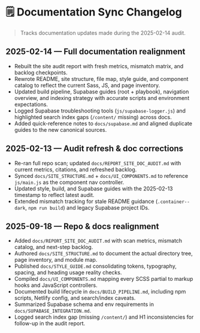 # 🗒️ Documentation Sync Changelog

> Tracks documentation updates made during the 2025-02-14 audit.

## 2025-02-14 — Full documentation realignment
- Rebuilt the site audit report with fresh metrics, mismatch matrix, and backlog checkpoints.
- Rewrote README, site structure, file map, style guide, and component catalog to reflect the current Sass, JS, and page inventory.
- Updated build pipeline, Supabase guides (root + playbook), navigation overview, and indexing strategy with accurate scripts and environment expectations.
- Logged Supabase troubleshooting tools (`js/supabase-logger.js`) and highlighted search index gaps (`/content/` missing) across docs.
- Added quick-reference notes to `docs/supabase.md` and aligned duplicate guides to the new canonical sources.

## 2025-02-13 — Audit refresh & doc corrections
- Re-ran full repo scan; updated `docs/REPORT_SITE_DOC_AUDIT.md` with current metrics, citations, and refreshed backlog.
- Synced `docs/SITE_STRUCTURE.md` + `docs/UI_COMPONENTS.md` to reference `js/main.js` as the component nav controller.
- Updated style, build, and Supabase guides with the 2025-02-13 timestamp to reflect latest audit.
- Extended mismatch tracking for stale README guidance (`.container--dark`, `npm run build`) and legacy Supabase project IDs.

## 2025-09-18 — Repo & docs realignment
- Added `docs/REPORT_SITE_DOC_AUDIT.md` with scan metrics, mismatch catalog, and next-step backlog.
- Authored `docs/SITE_STRUCTURE.md` to document the actual directory tree, page inventory, and module map.
- Published `docs/STYLE_GUIDE.md` consolidating tokens, typography, spacing, and heading usage reality checks.
- Compiled `docs/UI_COMPONENTS.md` mapping every SCSS partial to markup hooks and JavaScript controllers.
- Documented build lifecycle in `docs/BUILD_PIPELINE.md`, including npm scripts, Netlify config, and search/index caveats.
- Summarized Supabase schema and env requirements in `docs/SUPABASE_INTEGRATION.md`.
- Logged search index gap (missing `/content/`) and H1 inconsistencies for follow-up in the audit report.
